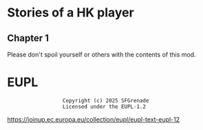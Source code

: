# Stories of a HK player

## Chapter 1

Please don't spoil yourself or others with the contents of this mod.

# EUPL
                      Copyright (c) 2025 SFGrenade
                      Licensed under the EUPL-1.2

https://joinup.ec.europa.eu/collection/eupl/eupl-text-eupl-12
